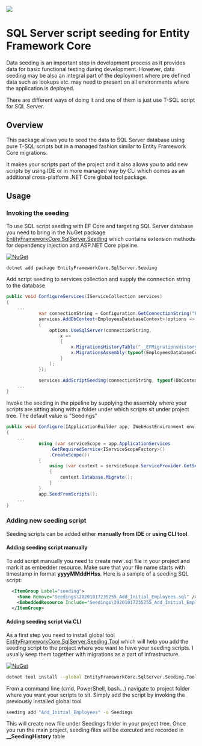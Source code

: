 
![](https://raw.githubusercontent.com/dejanstojanovic/sql-server-script-seeding/master/src/EntityFrameworkCore.SqlServer.Seeding/icon.png)

# SQL Server script seeding for Entity Framework Core

Data seeding is an important step in development process as it provides data for basic functional testing during development. However, data seeding may be also an integral part of the deployment where pre defined data such as lookups etc. may need to present on all environments where the application is deployed.

There are different ways of doing it and one of them is just use T-SQL script for SQL Server.

## Overview

This package allows you to seed the data to SQL Server database using pure T-SQL scripts but in a managed fashion similar to Entity Framework Core migrations.

It makes your scripts part of the project and it also allows you to add new scripts by using IDE or in more managed way by CLI which comes as an additional cross-platform .NET Core global tool package. 

## Usage
### Invoking the seeding
To use SQL script seeding with EF Core and targeting SQL Server database you need to bring in the NuGet package [EntityFrameworkCore.SqlServer.Seeding](https://www.nuget.org/packages/EntityFrameworkCore.SqlServer.Seeding/) which contains extension methods for dependency injection and ASP.NET Core pipeline.

[![NuGet](https://img.shields.io/nuget/v/EntityFrameworkCore.SqlServer.Seeding.svg)](https://www.nuget.org/packages/EntityFrameworkCore.SqlServer.Seeding)
```
dotnet add package EntityFrameworkCore.SqlServer.Seeding
```

Add script seeding to services collection and supply the connection string to the database

```csharp
public void ConfigureServices(IServiceCollection services)
{
	...
            var connectionString = Configuration.GetConnectionString("EmployeesDatabase");
            services.AddDbContext<EmployeesDatabaseContext>(options =>
            {
                options.UseSqlServer(connectionString,
                    x =>
                    {
                        x.MigrationsHistoryTable("__EFMigrationsHistory");
                        x.MigrationsAssembly(typeof(EmployeesDatabaseContext).Assembly.GetName().Name);
                    }
                );
            });

            services.AddScriptSeeding(connectionString, typeof(DbContextExtensions).Assembly, "Seedings");
	...
}
```

Invoke the seeding in the pipeline by supplying the assembly where your scripts are sitting along with a folder under which scripts sit under project tree. The default value is "Seedings"

```csharp
public void Configure(IApplicationBuilder app, IWebHostEnvironment env)
{
	...
            using (var serviceScope = app.ApplicationServices
                .GetRequiredService<IServiceScopeFactory>()
                .CreateScope())
            {
                using (var context = serviceScope.ServiceProvider.GetService<EmployeesDatabaseContext>())
                {
                    context.Database.Migrate();
                }
            }
            app.SeedFromScripts();
	...
}
```

### Adding new seeding script

Seeding scripts can be added either **manually from IDE** or **using CLI tool**.

#### Adding seeding script manually

To add script manually you need to create new .sql file in your project and mark it as embedder resource. Make sure that your file name starts with timestamp in format **yyyyMMddHHss**. Here is a sample of a seeding SQL script:

```xml
  <ItemGroup Label="seeding">
    <None Remove="Seedings\20201017235255_Add_Initial_Employees.sql" />
    <EmbeddedResource Include="Seedings\20201017235255_Add_Initial_Employees.sql" />
  </ItemGroup>
```

#### Adding seeding script via CLI

As a first step you need to install global tool [EntityFrameworkCore.SqlServer.Seeding.Tool](https://www.nuget.org/packages/EntityFrameworkCore.SqlServer.Seeding.Tool/) which will help you add the seeding script to the project where you want to have your seeding scripts.
I usually keep them together with migrations as a part of infrastructure.

[![NuGet](https://img.shields.io/nuget/v/EntityFrameworkCore.SqlServer.Seeding.Tool.svg)](https://www.nuget.org/packages/EntityFrameworkCore.SqlServer.Seeding.Tool)
```bash
dotnet tool install --global EntityFrameworkCore.SqlServer.Seeding.Tool 
```

From a command line (cmd, PowerShell, bash…) navigate to project folder where you want your scripts to sit.
Simply add the script by invoking the previously installed global tool

```bash
seeding add "Add_Initial_Employees" -o Seedings
```

This will create new file under Seedings folder in your project tree.
Once you run the main project, seeding files will be executed and recorded in **__SeedingHistory** table

